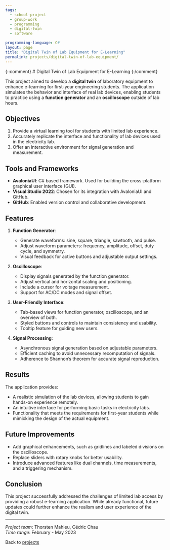 ```yaml
---
tags:
  - school-project
  - group-work
  - programming
  - digital-twin
  - software

programming-language: C#
layout: page
title: "Digital Twin of Lab Equipment for E-Learning"
permalink: projects/digital-twin-of-lab-equipment/
---
```

{::comment} # Digital Twin of Lab Equipment for E-Learning {:/comment}

This project aimed to develop a **digital twin** of laboratory equipment to enhance e-learning for first-year engineering students. The application simulates the behavior and interface of real lab devices, enabling students to practice using a **function generator** and an **oscilloscope** outside of lab hours.

## Objectives

1. Provide a virtual learning tool for students with limited lab experience.
2. Accurately replicate the interface and functionality of lab devices used in the electricity lab.
3. Offer an interactive environment for signal generation and measurement.

## Tools and Frameworks

- **AvaloniaUI**: C# based framework. Used for building the cross-platform graphical user interface (GUI).
- **Visual Studio 2022**: Chosen for its integration with AvaloniaUI and GitHub.
- **GitHub**: Enabled version control and collaborative development.

## Features

1. **Function Generator**:
   - Generate waveforms: sine, square, triangle, sawtooth, and pulse.
   - Adjust waveform parameters: frequency, amplitude, offset, duty cycle, and symmetry.
   - Visual feedback for active buttons and adjustable output settings.

2. **Oscilloscope**:
   - Display signals generated by the function generator.
   - Adjust vertical and horizontal scaling and positioning.
   - Include a cursor for voltage measurement.
   - Support for AC/DC modes and signal offset.

3. **User-Friendly Interface**:
   - Tab-based views for function generator, oscilloscope, and an overview of both.
   - Styled buttons and controls to maintain consistency and usability.
   - Tooltip feature for guiding new users.

4. **Signal Processing**:
   - Asynchronous signal generation based on adjustable parameters.
   - Efficient caching to avoid unnecessary recomputation of signals.
   - Adherence to Shannon’s theorem for accurate signal reproduction.

## Results

The application provides:
- A realistic simulation of the lab devices, allowing students to gain hands-on experience remotely.
- An intuitive interface for performing basic tasks in electricity labs.
- Functionality that meets the requirements for first-year students while mimicking the design of the actual equipment.

## Future Improvements

- Add graphical enhancements, such as gridlines and labeled divisions on the oscilloscope.
- Replace sliders with rotary knobs for better usability.
- Introduce advanced features like dual channels, time measurements, and a triggering mechanism.

## Conclusion

This project successfully addressed the challenges of limited lab access by providing a robust e-learning application. While already functional, future updates could further enhance the realism and user experience of the digital twin.

---

*Project team*: Thorsten Mahieu, Cédric Chau  
*Time range*: February - May 2023

Back to [projects](projects.md)
